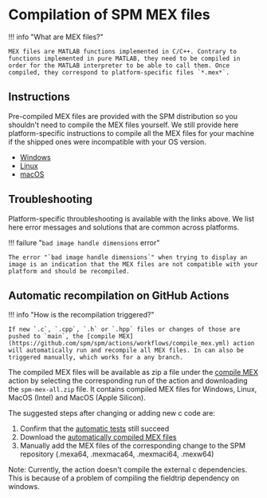 # Compilation of SPM MEX files

!!! info "What are MEX files?"

    MEX files are MATLAB functions implemented in C/C++. Contrary to functions implemented in pure MATLAB, they need to be compiled in order for the MATLAB interpreter to be able to call them. Once compiled, they correspond to platform-specific files `*.mex*`.

## Instructions

Pre-compiled MEX files are provided with the SPM distribution so you shouldn't need to compile the MEX files yourself. We still provide here platform-specific instructions to compile all the MEX files for your machine if the shipped ones were incompatible with your OS version.

* [Windows](windows.md)
* [Linux](linux.md)
* [macOS](macos.md)

## Troubleshooting

Platform-specific throubleshooting is available with the links above. We list here error messages and solutions that are common across platforms. 

!!! failure "`bad image handle dimensions` error"

    The error "`bad image handle dimensions`" when trying to display an image is an indication that the MEX files are not compatible with your platform and should be recompiled.

## Automatic recompilation on GitHub Actions

!!! info "How is the recompilation triggered?"

    If new `.c`, `.cpp`, `.h` or `.hpp` files or changes of those are pushed to `main`, the [compile MEX](https://github.com/spm/spm/actions/workflows/compile_mex.yml) action will automatically run and recompile all MEX files. In can also be triggered manually, which works for a any branch.

The compiled MEX files will be available as zip a file under the [compile MEX](https://github.com/spm/spm/actions/workflows/compile_mex.yml) action by selecting the corresponding run of the action and downloading the `spm-mex-all.zip` file. It contains compiled MEX files for Windows, Linux, MacOS (Intel) and MacOS (Apple Silicon).

The suggested steps after changing or adding new c code are:

1. Confirm that the [automatic tests](https://github.com/spm/spm/actions/workflows/matlab.yml) still succeed
2. Download the [automatically compiled MEX files](https://github.com/spm/spm/actions/workflows/compile_mex.yml)
3. Manually add the MEX files of the corresponding change to the SPM repository (.mexa64, .mexmaca64, .mexmaci64, .mexw64)

Note: Currently, the action doesn't compile the external c dependencies. This is because of a problem of compiling the fieldtrip dependency on windows.
